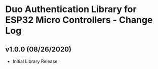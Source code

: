 Duo Authentication Library for ESP32 Micro Controllers - Change Log
=======================

v1.0.0   (08/26/2020)
------

* Initial Library Release
